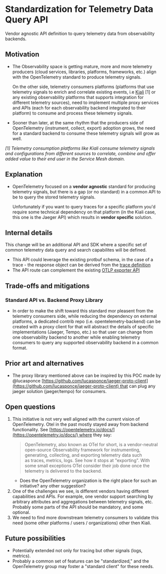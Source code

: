 # Standardization for Telemetry Data Query API

Vendor agnostic API definition to query telemetry data from observability backends.

## Motivation

- The Observability space is getting mature, more and more telemetry producers (cloud services, libraries, platforms, frameworks, etc.) align with the OpenTelemetry standard to produce telemetry signals.

  On the other side, telemetry consumers platforms (platforms that use telemetry signals to enrich and correlate existing events, i.e [Kiali](https://kiali.io/) [1] or any existing observability platforms that supports integration for different telemetry sources), need to implement multiple proxy services and APIs (each for each observability backend integrated to their platform) to consume and process these telemetry signals.

- Sooner than later, at the same rhythm that the producers side of OpenTelemetry (instrument, collect, export) adoption grows, the need for a standard backend to consume these telemetry signals will grow as well.

_[1] Telemetry consumption platforms like Kiali consume telemetry signals and configurations from different sources to correlate, combine and offer added value to their end user in the Service Mesh domain._

## Explanation

- OpenTelemetry focused on a **vendor agnostic** standard for producing telemetry signals, but there is a gap (or no standard) in a common API to be to query the stored telemetry signals.

  Unfortunately if you want to query traces for a specific platform you'd require some technical dependency on that platform (in the Kiali case, this one is the Jaeger API) which results in **vendor specific** solution.

## Internal details

This change will be an additional API and SDK where a specific set of common telemetry data query and search capabilites will be defined.

- This API could leverage the existing protbuf schema, in the case of a trace - the response object can be derived from the [trace definition](https://github.com/open-telemetry/opentelemetry-proto/blob/main/opentelemetry/proto/trace/v1/trace.proto)
- The API route can complement the existing [OTLP exporter API](https://github.com/open-telemetry/opentelemetry-specification/blob/main/specification/protocol/exporter.md)

## Trade-offs and mitigations

### Standard API vs. Backend Proxy Library

- In order to make the shift toward this standard mor pleasent from the telemetry consumers side, while reducing the dependency on external platforms, a dedicated contrib repo (i.e. opentelemetry-backend) can be created with a proxy client for that will abstract the details of specific implementations (Jaeger, Tempo, etc.) so that user can change from one observability backend to another while enabling telemetry consumers to query any supported observability backend in a common format.

## Prior art and alternatives

- The proxy library mentioned above can be inspired by this POC made by @lucasponce [https://github.com/lucasponce/jaeger-proto-client](https://github.com/lucasponce/jaeger-proto-client) that can plug any jaeger solution (jaeger/tempo) for consumers.

## Open questions

1. This initiative is not very well aligned with the current vision of OpenTelemetry. Otel in the past mostly stayed away from backend functionality. See [https://opentelemetry.io/docs/](https://opentelemetry.io/docs/) where they say:
   > OpenTelemetry, also known as OTel for short, is a vendor-neutral open-source Observability framework for instrumenting, generating, collecting, and exporting telemetry data such as traces, metrics, logs.
   > See how it stops at "exporting". With some small exceptions OTel consider their job done once the telemetry is delivered to the backend.
   - Does the OpenTelemetry organization is the right place for such an initiative? any other suggestion?
2. One of the challenges we see, is different vendors having different capabilities and APIs. For example, one vendor support searching by arbitrary attributes and aggregations between telemetry signals, etc. Probably some parts of the API should be mandatory, and some optional.
3. We need to find more downstream telemetry consumers to validate this need (some other platforms / users / organizations) other then Kiali.

## Future possibilities

- Potentially extended not only for tracing but other signals (logs, metrics).
- Probably a common set of features can be "standardized," and the OpenTelemetry group may foster a "standard client" for these needs.
